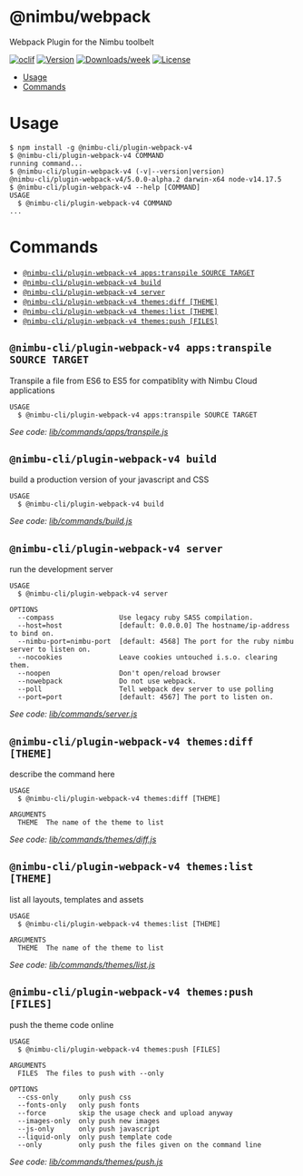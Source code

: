 @nimbu/webpack
==============

Webpack Plugin for the Nimbu toolbelt

[![oclif](https://img.shields.io/badge/cli-oclif-brightgreen.svg)](https://oclif.io)
[![Version](https://img.shields.io/npm/v/@nimbu/webpack.svg)](https://npmjs.org/package/@nimbu/webpack)
[![Downloads/week](https://img.shields.io/npm/dw/@nimbu/webpack.svg)](https://npmjs.org/package/@nimbu/webpack)
[![License](https://img.shields.io/npm/l/@nimbu/webpack.svg)](https://github.com/dedene/webpack/blob/master/package.json)

<!-- toc -->
* [Usage](#usage)
* [Commands](#commands)
<!-- tocstop -->
# Usage
<!-- usage -->
```sh-session
$ npm install -g @nimbu-cli/plugin-webpack-v4
$ @nimbu-cli/plugin-webpack-v4 COMMAND
running command...
$ @nimbu-cli/plugin-webpack-v4 (-v|--version|version)
@nimbu-cli/plugin-webpack-v4/5.0.0-alpha.2 darwin-x64 node-v14.17.5
$ @nimbu-cli/plugin-webpack-v4 --help [COMMAND]
USAGE
  $ @nimbu-cli/plugin-webpack-v4 COMMAND
...
```
<!-- usagestop -->
# Commands
<!-- commands -->
* [`@nimbu-cli/plugin-webpack-v4 apps:transpile SOURCE TARGET`](#nimbu-cliplugin-webpack-v4-appstranspile-source-target)
* [`@nimbu-cli/plugin-webpack-v4 build`](#nimbu-cliplugin-webpack-v4-build)
* [`@nimbu-cli/plugin-webpack-v4 server`](#nimbu-cliplugin-webpack-v4-server)
* [`@nimbu-cli/plugin-webpack-v4 themes:diff [THEME]`](#nimbu-cliplugin-webpack-v4-themesdiff-theme)
* [`@nimbu-cli/plugin-webpack-v4 themes:list [THEME]`](#nimbu-cliplugin-webpack-v4-themeslist-theme)
* [`@nimbu-cli/plugin-webpack-v4 themes:push [FILES]`](#nimbu-cliplugin-webpack-v4-themespush-files)

## `@nimbu-cli/plugin-webpack-v4 apps:transpile SOURCE TARGET`

Transpile a file from ES6 to ES5 for compatiblity with Nimbu Cloud applications

```
USAGE
  $ @nimbu-cli/plugin-webpack-v4 apps:transpile SOURCE TARGET
```

_See code: [lib/commands/apps/transpile.js](https://github.com/zenjoy/nimbu-toolbelt/blob/v5.0.0-alpha.2/lib/commands/apps/transpile.js)_

## `@nimbu-cli/plugin-webpack-v4 build`

build a production version of your javascript and CSS

```
USAGE
  $ @nimbu-cli/plugin-webpack-v4 build
```

_See code: [lib/commands/build.js](https://github.com/zenjoy/nimbu-toolbelt/blob/v5.0.0-alpha.2/lib/commands/build.js)_

## `@nimbu-cli/plugin-webpack-v4 server`

run the development server

```
USAGE
  $ @nimbu-cli/plugin-webpack-v4 server

OPTIONS
  --compass                Use legacy ruby SASS compilation.
  --host=host              [default: 0.0.0.0] The hostname/ip-address to bind on.
  --nimbu-port=nimbu-port  [default: 4568] The port for the ruby nimbu server to listen on.
  --nocookies              Leave cookies untouched i.s.o. clearing them.
  --noopen                 Don't open/reload browser
  --nowebpack              Do not use webpack.
  --poll                   Tell webpack dev server to use polling
  --port=port              [default: 4567] The port to listen on.
```

_See code: [lib/commands/server.js](https://github.com/zenjoy/nimbu-toolbelt/blob/v5.0.0-alpha.2/lib/commands/server.js)_

## `@nimbu-cli/plugin-webpack-v4 themes:diff [THEME]`

describe the command here

```
USAGE
  $ @nimbu-cli/plugin-webpack-v4 themes:diff [THEME]

ARGUMENTS
  THEME  The name of the theme to list
```

_See code: [lib/commands/themes/diff.js](https://github.com/zenjoy/nimbu-toolbelt/blob/v5.0.0-alpha.2/lib/commands/themes/diff.js)_

## `@nimbu-cli/plugin-webpack-v4 themes:list [THEME]`

list all layouts, templates and assets

```
USAGE
  $ @nimbu-cli/plugin-webpack-v4 themes:list [THEME]

ARGUMENTS
  THEME  The name of the theme to list
```

_See code: [lib/commands/themes/list.js](https://github.com/zenjoy/nimbu-toolbelt/blob/v5.0.0-alpha.2/lib/commands/themes/list.js)_

## `@nimbu-cli/plugin-webpack-v4 themes:push [FILES]`

push the theme code online

```
USAGE
  $ @nimbu-cli/plugin-webpack-v4 themes:push [FILES]

ARGUMENTS
  FILES  The files to push with --only

OPTIONS
  --css-only     only push css
  --fonts-only   only push fonts
  --force        skip the usage check and upload anyway
  --images-only  only push new images
  --js-only      only push javascript
  --liquid-only  only push template code
  --only         only push the files given on the command line
```

_See code: [lib/commands/themes/push.js](https://github.com/zenjoy/nimbu-toolbelt/blob/v5.0.0-alpha.2/lib/commands/themes/push.js)_
<!-- commandsstop -->
